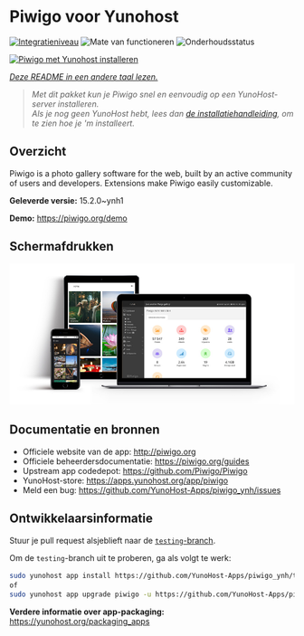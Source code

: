 <!--
NB: Deze README is automatisch gegenereerd door <https://github.com/YunoHost/apps/tree/master/tools/readme_generator>
Hij mag NIET handmatig aangepast worden.
-->

# Piwigo voor Yunohost

[![Integratieniveau](https://apps.yunohost.org/badge/integration/piwigo)](https://ci-apps.yunohost.org/ci/apps/piwigo/)
![Mate van functioneren](https://apps.yunohost.org/badge/state/piwigo)
![Onderhoudsstatus](https://apps.yunohost.org/badge/maintained/piwigo)

[![Piwigo met Yunohost installeren](https://install-app.yunohost.org/install-with-yunohost.svg)](https://install-app.yunohost.org/?app=piwigo)

*[Deze README in een andere taal lezen.](./ALL_README.md)*

> *Met dit pakket kun je Piwigo snel en eenvoudig op een YunoHost-server installeren.*  
> *Als je nog geen YunoHost hebt, lees dan [de installatiehandleiding](https://yunohost.org/install), om te zien hoe je 'm installeert.*

## Overzicht

Piwigo is a photo gallery software for the web, built by an active community of users and developers. Extensions make Piwigo easily customizable.


**Geleverde versie:** 15.2.0~ynh1

**Demo:** <https://piwigo.org/demo>

## Schermafdrukken

![Schermafdrukken van Piwigo](./doc/screenshots/screenshot_Piwigo.jpg)

## Documentatie en bronnen

- Officiele website van de app: <http://piwigo.org>
- Officiele beheerdersdocumentatie: <https://piwigo.org/guides>
- Upstream app codedepot: <https://github.com/Piwigo/Piwigo>
- YunoHost-store: <https://apps.yunohost.org/app/piwigo>
- Meld een bug: <https://github.com/YunoHost-Apps/piwigo_ynh/issues>

## Ontwikkelaarsinformatie

Stuur je pull request alsjeblieft naar de [`testing`-branch](https://github.com/YunoHost-Apps/piwigo_ynh/tree/testing).

Om de `testing`-branch uit te proberen, ga als volgt te werk:

```bash
sudo yunohost app install https://github.com/YunoHost-Apps/piwigo_ynh/tree/testing --debug
of
sudo yunohost app upgrade piwigo -u https://github.com/YunoHost-Apps/piwigo_ynh/tree/testing --debug
```

**Verdere informatie over app-packaging:** <https://yunohost.org/packaging_apps>
